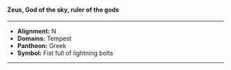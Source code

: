 #### Zeus, God of the sky, ruler of the gods
___

- **Alignment:** N
- **Domains:** Tempest
- **Pantheon:** Greek
- **Symbol:** Fist full of lightning bolts
___

